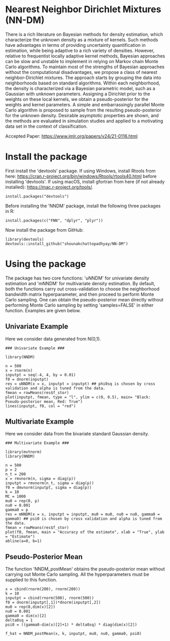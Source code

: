 # Nearest Neighbor Dirichlet Mixtures (NN-DM)

There is a rich literature on Bayesian methods for density estimation, which characterize the unknown density as a mixture of kernels. Such methods have advantages in terms of providing uncertainty quantification in estimation, while being adaptive to a rich variety of densities. However, relative to frequentist locally adaptive kernel methods, Bayesian approaches can be slow and unstable to implement in relying on Markov chain Monte Carlo algorithms. To maintain most of the strengths of Bayesian approaches without the computational disadvantages, we propose a class of nearest neighbor-Dirichlet mixtures. The approach starts by grouping the data into neighborhoods based on standard algorithms. Within each neighborhood, the density is characterized via a Bayesian parametric model, such as a Gaussian with unknown parameters. Assigning a Dirichlet prior to the weights on these local kernels, we obtain a pseudo-posterior for the weights and kernel parameters. A simple and embarrassingly parallel Monte Carlo algorithm is proposed to sample from the resulting pseudo-posterior for the unknown density. Desirable asymptotic properties are shown, and the methods are evaluated in simulation studies and applied to a motivating data set in the context of classification.

Accepted Paper: https://www.jmlr.org/papers/v24/21-0116.html

# Install the package 

First install the 'devtools' package. If using Windows, install Rtools from here: https://cran.r-project.org/bin/windows/Rtools/rtools40.html before installing 'devtools'. If using macOS, install gfortran from here (if not already installed): https://mac.r-project.org/tools/.

```
install.packages("devtools")
```
Before installing the 'NNDM' package, install the following three packages in R:

```
install.packages(c("FNN", "dplyr", "plyr"))
```

Now install the package from GitHub:

```
library(devtools)
devtools::install_github("shounakchattopadhyay/NN-DM")
```
# Using the package

The package has two core functions: 'uNNDM' for univariate density estimation and 'mNNDM' for multivariate density estimation. By default, both the functions carry out cross-validation to choose the neighborhood bandwidth matrix hyperparameter, and then proceed to perform Monte Carlo sampling. One can obtain the pseudo-posterior mean directly without performing Monte Carlo sampling by setting 'samples=FALSE' in either function. Examples are given below.

## Univariate Example

Here we consider data generated from N(0,1). 

```
### Univariate Example ###

library(NNDM)

n = 500
x = rnorm(n)
inputpt = seq(-4, 4, by = 0.01)
f0 = dnorm(inputpt)
res = uNNDM(x = x, inputpt = inputpt) ## phi0sq is chosen by cross validation and alpha is tuned from the data.
fmean = rowMeans(res$f_stor)
plot(inputpt, fmean, type = "l", ylim = c(0, 0.5), main= "Black: Pseudo-posterior mean, Red: True")
lines(inputpt, f0, col = "red")

```

## Multivariate Example

Here we consider data from the bivariate standard Gaussian density.
```
### Multivariate Example ###

library(mvtnorm)
library(NNDM)

n = 500
p = 2
n_t = 200
x = rmvnorm(n, sigma = diag(p))
inputpt = rmvnorm(n_t, sigma = diag(p))
f0 = dmvnorm(inputpt, sigma = diag(p))
k = 10
MC = 1000
mu0 = rep(0, p)
nu0 = 0.001
gamma0 = p
res = mNNDM(x = x, inputpt = inputpt, mu0 = mu0, nu0 = nu0, gamma0 = gamma0) ## psi0 is chosen by cross validation and alpha is tuned from the data.
fmean = rowMeans(res$f_stor)
plot(f0, fmean, main = "Accuracy of the estimate", xlab = "True", ylab = "Estimate")
abline(a=0, b=1)
```
## Pseudo-Posterior Mean

The function 'NNDM_postMean' obtains the pseudo-posterior mean without carrying out Monte Carlo sampling. All the hyperparameters must be supplied to this function.

```
x = cbind(rnorm(200), rnorm(200))
k = 10
inputpt = cbind(rnorm(500), rnorm(500))
f0 = dnorm(inputpt[,1])*dnorm(inputpt[,2])
mu0 = rep(0,dim(x)[2])
nu0 = 0.001
gamma0 = dim(x)[2]
delta0sq = 1
psi0 = ((gamma0-dim(x)[2]+1) * delta0sq) * diag(dim(x)[2])

f_hat = NNDM_postMean(x, k, inputpt, mu0, nu0, gamma0, psi0)
```


